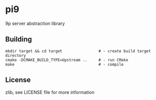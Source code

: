 # pi9

9p server abstraction library

## Building

    mkdir target && cd target                # - create build target directory
    cmake -DCMAKE_BUILD_TYPE=Upstream ..     # - run CMake
    make                                     # - compile

## License

zlib, see LICENSE file for more information
